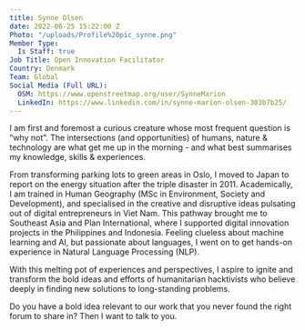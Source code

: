 ```yaml
---
title: Synne Olsen
date: 2022-06-25 15:22:00 Z
Photo: "/uploads/Profile%20pic_synne.png"
Member Type:
  Is Staff: true
Job Title: Open Innovation Facilitator
Country: Denmark
Team: Global
Social Media (Full URL):
  OSM: https://www.openstreetmap.org/user/SynneMarion
  LinkedIn: https://www.linkedin.com/in/synne-marion-olsen-303b7b25/
---
```


I am first and foremost a curious creature whose most frequent question is “why not”. The intersections (and opportunities) of humans, nature & technology are what get me up in the morning - and what best summarises my knowledge, skills & experiences.

From transforming parking lots to green areas in Oslo, I moved to Japan to report on the energy situation after the triple disaster in 2011. Academically, I am trained in Human Geography (MSc in Environment, Society and Development), and specialised in the creative and disruptive ideas pulsating out of digital entrepreneurs in Viet Nam. This pathway brought me to Southeast Asia and Plan International, where I supported digital innovation projects in the Philippines and Indonesia. Feeling clueless about machine learning and AI, but passionate about languages, I went on to get hands-on experience in Natural Language Processing (NLP).

With this melting pot of experiences and perspectives, I aspire to ignite and transform the bold ideas and efforts of humanitarian hacktivists who believe deeply in finding new solutions to long-standing problems.

Do you have a bold idea relevant to our work that you never found the right forum to share in? Then I want to talk to you.
